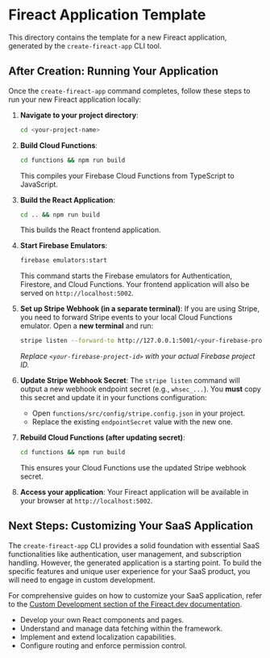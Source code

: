 # Fireact Application Template

This directory contains the template for a new Fireact application, generated by the `create-fireact-app` CLI tool.

## After Creation: Running Your Application

Once the `create-fireact-app` command completes, follow these steps to run your new Fireact application locally:

1.  **Navigate to your project directory**:
    ```bash
    cd <your-project-name>
    ```

2.  **Build Cloud Functions**:
    ```bash
    cd functions && npm run build
    ```
    This compiles your Firebase Cloud Functions from TypeScript to JavaScript.

3.  **Build the React Application**:
    ```bash
    cd .. && npm run build
    ```
    This builds the React frontend application.

4.  **Start Firebase Emulators**:
    ```bash
    firebase emulators:start
    ```
    This command starts the Firebase emulators for Authentication, Firestore, and Cloud Functions. Your frontend application will also be served on `http://localhost:5002`.

5.  **Set up Stripe Webhook (in a separate terminal)**:
    If you are using Stripe, you need to forward Stripe events to your local Cloud Functions emulator. Open a **new terminal** and run:
    ```bash
    stripe listen --forward-to http://127.0.0.1:5001/<your-firebase-project-id>/us-central1/stripeWebhook
    ```
    *Replace `<your-firebase-project-id>` with your actual Firebase project ID.*

6.  **Update Stripe Webhook Secret**:
    The `stripe listen` command will output a new webhook endpoint secret (e.g., `whsec_...`). You **must** copy this secret and update it in your functions configuration:
    *   Open `functions/src/config/stripe.config.json` in your project.
    *   Replace the existing `endpointSecret` value with the new one.

7.  **Rebuild Cloud Functions (after updating secret)**:
    ```bash
    cd functions && npm run build
    ```
    This ensures your Cloud Functions use the updated Stripe webhook secret.

8.  **Access your application**:
    Your Fireact application will be available in your browser at `http://localhost:5002`.

## Next Steps: Customizing Your SaaS Application

The `create-fireact-app` CLI provides a solid foundation with essential SaaS functionalities like authentication, user management, and subscription handling. However, the generated application is a starting point. To build the specific features and unique user experience for your SaaS product, you will need to engage in custom development.

For comprehensive guides on how to customize your SaaS application, refer to the [Custom Development section of the Fireact.dev documentation](https://docs.fireact.dev/custom-development/).

*   Develop your own React components and pages.
*   Understand and manage data fetching within the framework.
*   Implement and extend localization capabilities.
*   Configure routing and enforce permission control.
